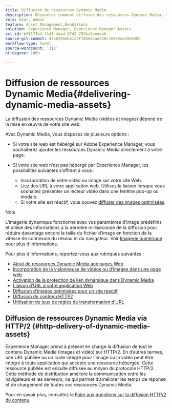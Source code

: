 ```yaml
---
title: Diffusion de ressources Dynamic Media
description: Découvrez comment diffuser des ressources Dynamic Media, telles que des vidéos et des images, sur vos pages web.
role: User, Admin
feature: Asset Management,Renditions
solution: Experience Manager, Experience Manager Assets
exl-id: b91173b4-f1d1-4aad-97d2-782bc8aeaeab
source-git-commit: 47b82956b41c3f78bed5ae220c7e993ce29e0385
workflow-type: tm+mt
source-wordcount: '313'
ht-degree: 100%

---
```


# Diffusion de ressources Dynamic Media{#delivering-dynamic-media-assets}

La diffusion des ressources Dynamic Media (vidéos et images) dépend de la mise en œuvre de votre site web.

Avec Dynamic Media, vous disposez de plusieurs options :

* Si votre site web est hébergé sur Adobe Experience Manager, vous souhaiterez ajouter les ressources Dynamic Media directement à votre page.
* Si votre site web n’est pas hébergé par Experience Manager, les possibilités suivantes s’offrent à vous :

   * Incorporation de votre vidéo ou image sur votre site Web.
   * Liez des URL à votre application web. Utilisez la liaison lorsque vous souhaitez présenter un lecteur vidéo dans une fenêtre pop-up ou modale.
   * Si votre site est réactif, vous pouvez [diffuser des images optimisées](/help/assets/responsive-site.md).

>[!NOTE]
>
>L’imagerie dynamique fonctionne avec vos paramètres d’image prédéfinis et utilise des informations à la dernière milliseconde de la diffusion pour réduire davantage encore la taille du fichier d’image en fonction de la vitesse de connexion du réseau et du navigateur. Voir [Imagerie numérique](/help/assets/imaging-faq.md) pour plus d’informations.

Pour plus d’informations, reportez-vous aux rubriques suivantes :

* [Ajout de ressources Dynamic Media aux pages Web](/help/assets/adding-dynamic-media-assets-to-pages.md)
* [Incorporation de la visionneuse de vidéos ou d’images dans une page web](/help/assets/embed-code.md)
* [Activation de la protection de lien dynamique dans Dynamic Media](/help/assets/hotlink-protection.md)
* [Liaison d’URL à votre application Web](/help/assets/linking-urls-to-yourwebapplication.md)
* [Diffusion d’images optimisées pour un site réactif](/help/assets/responsive-site.md)
* [Diffusion de contenu HTTP2](/help/assets/http2.md)
* [Utilisation de jeux de règles de transformation d’URL](/help/assets/using-rulesets-to-transform-urls.md)

## Diffusion de ressources Dynamic Media via HTTP/2 {#http-delivery-of-dynamic-media-assets}

Experience Manager prend à présent en charge la diffusion de tout le contenu Dynamic Media (images et vidéo) sur HTTP/2. En d’autres termes, une URL publiée ou un code intégré pour l’image ou la vidéo peut être intégré à toute application qui accepte une ressource hébergée. Cette ressource publiée est ensuite diffusée au moyen du protocole HTTP/2. Cette méthode de distribution améliore la communication entre les navigateurs et les serveurs, ce qui permet d’améliorer les temps de réponse et de chargement de toutes vos ressources Dynamic Media.

Pour en savoir plus, consultez la [Foire aux questions sur la diffusion HTTP/2 du contenu](/help/sites-administering/scene7-http2faq.md).

